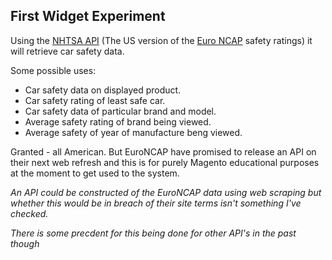 ## First Widget Experiment

Using the [NHTSA API](http://www.nhtsa.gov/webapi/Default.aspx?Recalls/API/83)
(The US version of the [Euro NCAP](http://www.euroncap.com/home.aspx) safety ratings)
it will retrieve car safety data.

Some possible uses:

* Car safety data on displayed product.
* Car safety rating of least safe car.
* Car safety data of particular brand and model.
* Average safety rating of brand being viewed.
* Average safety of year of manufacture beng viewed.

Granted - all American. But EuroNCAP have promised to release an API
on their next web refresh and this is for purely Magento educational
purposes at the moment to get used to the system.

*An API could be constructed of the EuroNCAP data
using web scraping but whether this would be in
breach of their site terms isn't
something I've checked.*

*There is some precdent for this being done for
other API's in the past though*